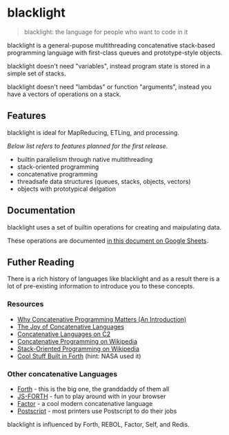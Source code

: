 blacklight
==========

> blacklight: the language for people who want to code in it

blacklight is a general-pupose multithreading concatenative stack-based programming language
with first-class queues and prototype-style objects.

blacklight doesn't need "variables",
instead program state is stored in a simple set of stacks.

blacklight doesn't need "lambdas" or function "arguments",
instead you have a vectors of operations on a stack.

Features
--------

blacklight is ideal for MapReducing, ETLing, and processing.

*Below list refers to features planned for the first release.*

- builtin parallelism through native multithreading
- stack-oriented programming
- concatenative programming
- threadsafe data structures (queues, stacks, objects, vectors)
- objects with prototypical delgation


Documentation
-------------

blacklight uses a set of builtin operations for creating and maipulating data.

These operations are documented [in this document on Google Sheets](https://docs.google.com/spreadsheets/d/1Kz5zFMtGjBrdEHrHySFmB5UttQ6lXcKM6C-2iz5VDiM/edit?usp=sharing).


Futher Reading
---------------

There is a rich history of languages like blacklight and as a result there is a lot of pre-existing information to introduce you to these concepts.

### Resources

- [Why Concatenative Programming Matters (An Introduction)](http://evincarofautumn.blogspot.com/2012/02/why-concatenative-programming-matters.html)
- [The Joy of Concatenative Languages](http://www.codecommit.com/blog/cat/the-joy-of-concatenative-languages-part-1)
- [Concatenative Languages on C2](http://c2.com/cgi/wiki?ConcatenativeLanguage)
- [Concatenative Programming on Wikipedia](https://en.wikipedia.org/wiki/Concatenative_programming_language)
- [Stack-Oriented Programming on Wikipedia](https://en.wikipedia.org/wiki/Stack-oriented_programming_language)
- [Cool Stuff Built in Forth](http://www.forth.org/successes.html) (hint: NASA used it)

### Other concatenative Languages

- [Forth](https://en.wikipedia.org/wiki/Forth_(programming_language)) - this is the big one, the granddaddy of them all
- [JS-FORTH](https://repl.it/languages/forth) - fun to play around with in your browser
- [Factor](https://en.wikipedia.org/wiki/Factor_(programming_language)) - a cool modern concatenative language
- [Postscript](https://en.wikipedia.org/wiki/PostScript) - most printers use Postscript to do their jobs


blacklight is influenced by Forth, REBOL, Factor, Self, and Redis.
